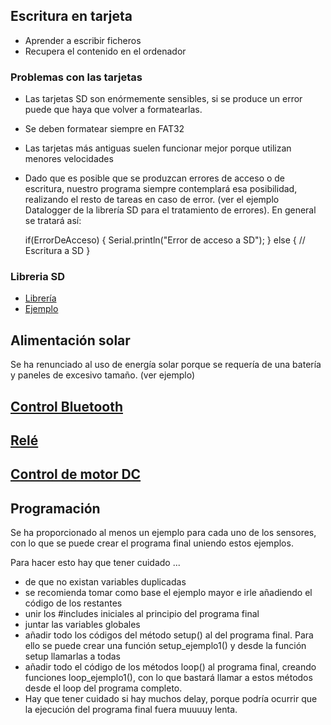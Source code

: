 ## Escritura en tarjeta

* Aprender a escribir ficheros
* Recupera el contenido en el ordenador

### Problemas con las tarjetas

* Las tarjetas SD son enórmemente sensibles, si se produce un error puede que haya que volver a formatearlas.
* Se deben formatear siempre en FAT32
* Las tarjetas más antiguas suelen funcionar mejor porque utilizan menores velocidades
* Dado que es posible que se produzcan errores de acceso o de escritura, nuestro programa siempre contemplará esa posibilidad, realizando el resto de tareas en caso de error. (ver el ejemplo Datalogger de la librería SD para el tratamiento de errores). En general se tratará así:

	if(ErrorDeAcceso)
	{
		Serial.println("Error de acceso a SD");
	}
	else
	{
		// Escritura a SD
	}

### Libreria SD

* [Librería](http://arduino.cc/en/Reference/SD)
* [Ejemplo](https://github.com/sparkfun/microSD_Shield/blob/V_1.4/Firmware/SD_Datalogger/SD_Datalogger.ino)

## Alimentación solar

Se ha renunciado al uso de energía solar porque se requería de una batería y paneles de excesivo tamaño. (ver ejemplo)

## [Control Bluetooth](./Bluetooth.md)

## [Relé](./Rele.md)

## [Control de motor DC](./MotorDC.md)

## Programación

Se ha proporcionado al menos un ejemplo para cada uno de los sensores, con lo que se puede crear el programa final uniendo estos ejemplos.

Para hacer esto hay que tener cuidado ...
* de que no existan variables duplicadas
* se recomienda tomar como base el ejemplo mayor e irle añadiendo el código de los restantes
* unir los #includes iniciales al principio del programa final
* juntar las variables globales
* añadir todo los códigos del método setup() al del programa final. Para ello se puede crear una función setup_ejemplo1() y desde la función setup llamarlas a todas
* añadir todo el código de los métodos loop() al programa final, creando funciones loop_ejemplo1(), con lo que bastará llamar a estos métodos desde el loop del programa completo.
* Hay que tener cuidado si hay muchos delay, porque podría ocurrir que la ejecución del programa final fuera muuuuy lenta.
